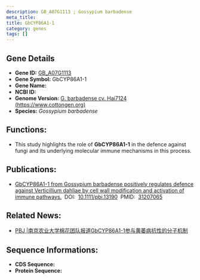 ```yaml
---
description: GB_A07G1113 ; Gossypium barbadense
meta_title:
title: GbCYP86A1-1
category: genes
tags: []
---
```


## Gene Details
- **Gene ID:**	[GB_A07G1113](GB_A07G1113)
- **Gene Symbol:** GbCYP86A1-1
- **Gene Name:** 
- **NCBI ID:** [](https://www.ncbi.nlm.nih.gov/gene/?term=)
- **Genome Version:** [G. barbadense cv. Hai7124 (https://www.cottongen.org)]()
- **Species:** *Gossypium barbadense*

## Functions:
   - This study highlights the role of **GbCYP86A1-1** in the defence against fungi and its underlying molecular immune mechanisms in this process.

## Publications:
   - [GbCYP86A1-1 from Gossypium barbadense positively regulates defence against Verticillium dahliae by cell wall modification and activation of immune pathways.]( https://onlinelibrary.wiley.com/doi/10.1111/pbi.13190)&nbsp;&nbsp;DOI:&nbsp;&nbsp;[10.1111/pbi.13190](https://onlinelibrary.wiley.com/doi/10.1111/pbi.13190)&nbsp;&nbsp;PMID:&nbsp;&nbsp;[31207065](https://pubmed.ncbi.nlm.nih.gov/31207065/)

## Related News:
   - [PBJ |南京农业大学棉花团队报道GbCYP86A1-1参与黄萎病抗性的分子机制](https://mp.weixin.qq.com/s?__biz=Mzg3MDEwNDEyMg==&mid=2247484868&idx=1&sn=ccd331d6d6d14cbba5a510137430457d&chksm=ce93a891f9e421878e367ea0132406596f451e3b32546736eb27fb35d15efe0dc8a1e9f7c26f&scene=27#wechat_redirect)

## Sequence Informations:
- **CDS Sequence:**
- **Protein Sequence:**
